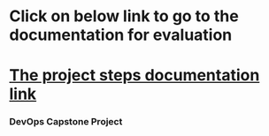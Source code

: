 # Click on below link to go to the documentation for evaluation
# [The project steps documentation link](https://docs.google.com/document/d/1AeES9lInLUV7kl7xEPsJ7m4Vj-w3FtUk9c9nHIq2GZU/edit?usp=sharing)
### DevOps Capstone Project
